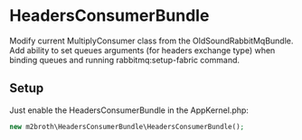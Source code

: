 # HeadersConsumerBundle
Modify current MultiplyConsumer class from the OldSoundRabbitMqBundle.
Add ability to set queues arguments (for headers exchange type) when
binding queues and running rabbitmq:setup-fabric command.

## Setup

Just enable the HeadersConsumerBundle in the AppKernel.php:
```php
new m2broth\HeadersConsumerBundle\HeadersConsumerBundle();

